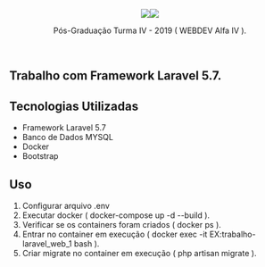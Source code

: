 <p align="center"><img src="https://laravel.com/assets/img/components/logo-laravel.svg"><img src="http://www.alfaumuarama.com.br/estrutura/img/Logo_FAU_SM.png"></p>
<p align="center">Pós-Graduação Turma IV - 2019 ( WEBDEV Alfa IV ).</p>
<br>

## Trabalho com Framework Laravel 5.7.

## Tecnologias Utilizadas

-   Framework Laravel 5.7
-   Banco de Dados MYSQL
-   Docker
-   Bootstrap

## Uso

1. Configurar arquivo .env
2. Executar docker ( docker-compose up -d --build ).
3. Verificar se os containers foram criados ( docker ps ).
4. Entrar no container em execução ( docker exec -it EX:trabalho-laravel_web_1 bash ).
5. Criar migrate no container em execução ( php artisan migrate ).
